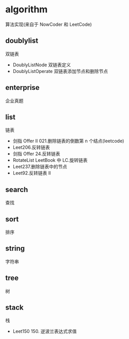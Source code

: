 # algorithm
算法实现(来自于 NowCoder 和 LeetCode)
## doublylist
双链表
- DoublyListNode 双链表定义
- DoublyListOperate 双链表添加节点和删除节点
## enterprise
企业真题
## list
链表
- 剑指 Offer II 021.删除链表的倒数第 n 个结点(leetcode)
- Leet206.反转链表
- 剑指 Offer 24.反转链表
- RotateList LeetBook 中 LC.旋转链表
- Leet237.删除链表中的节点
- Leet92.反转链表 II
## search
查找
## sort
排序
## string
字符串
## tree
树
## stack
栈 
- Leet150 150. 逆波兰表达式求值